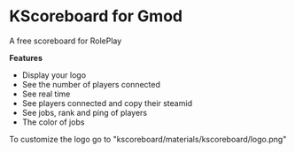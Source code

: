 # KScoreboard for Gmod
A free scoreboard for RolePlay

**Features**
- Display your logo
- See the number of players connected
- See real time
- See players connected and copy their steamid
- See jobs, rank and ping of players
- The color of jobs

To customize the logo go to "kscoreboard/materials/kscoreboard/logo.png"
